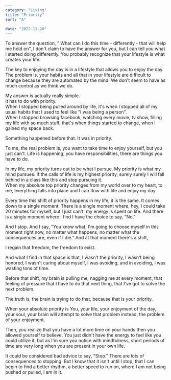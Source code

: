 ```yaml
---
category: "Living" 
title: "Priority"
sort: "A" 

date: "2022-11-20"
---
```


To answer the question, " What can I do this time - differently - that will help me hold on", I don't claim to have the answer for you, but I can tell you what I started doing differently. You probably recognize that your lifestyle is what creates your life.

The key to enjoying the day is in a lifestyle that allows you to enjoy the day.  
The problem is, your habits and all that in your lifestyle are difficult to change because they are automated by the mind. We don't seem to have as much control as we think we do.  

My answer is actually really simple.   
It has to do with priority.  
When I stopped being pulled around by life,
it's when I stopped all of my usual habits that I used to feel like "I was being a person".  
When I stopped browsing facebook, watching every movie, tv show, filling my life with so much stuff, that's when things started to change, when I gained my space back.  

Something happened before that. It was in priority.  

To me, the real problem is, you want to take time to enjoy yourself, but you just can't. Life is happening, you have responsibilities, there are things you have to do.  

In my life, my priority turns out to be what I pursue. My priority is what my mind pursues. If the calls of life is my highest priority, surely surely I will fall behind in a class like this and stop pursuing it.  
When my absolute top priority changes from my world over to my heart, to me, everything falls into place and I can flow with life and enjoy my day.   

Every time this shift of priority happens in my life, it is the same. It comes down to a single moment. There is a single moment where, hey, I could take 20 minutes for myself, but I just can't, my energy is spent on life. And there is a single moment where I find I have the choice to say, "No."   

And I stop. And I say, "You know what, I'm going to choose myself in this moment right now, no matter what happens, no matter what the consequences are, even if I die." And at that moment there's a shift,

I regain that freedom, the freedom to exist.  

And what I find in that space is that, I wasn't the priority, I wasn't being honored, I wasn't caring about myself, I was avoiding, and in avoiding, I was wasting tons of time.  

Before that shift, my brain is pulling me, nagging me at every moment, that feeling of pressure that I have to do that next thing, that I've got to solve the next problem.  

The truth is, the brain is trying to do that, because that is your priority.   

When your absolute priority is You, your life, your enjoyment of the day, your soul,
your brain will attempt to solve that problem instead, the problem of your enjoyment.  

Then, you realize that you have a lot more time on your hands then you allowed yourself to believe. You just didn't have the energy to feel like you could utilize it, but as I'm sure you notice with mindfulness, short periods of time are very long when you are present in your own life.  

It could be considered bad advice to say, "Stop." There are lots of consequences to stopping. But I know that it isn't until I stop, that I can begin to find a better rhythm, a better speed to run on, where I am not being pushed or pulled, I am in it.